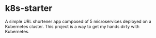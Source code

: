 # k8s-starter
A simple URL shortener app composed of 5 microservices deployed on a Kubernetes cluster. This project is a way to get my hands dirty with Kubernetes.
